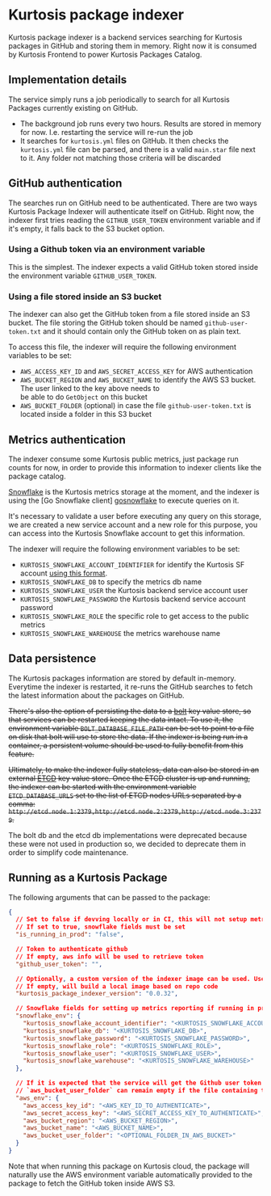 Kurtosis package indexer
========================

Kurtosis package indexer is a backend services searching for Kurtosis packages in GitHub and storing them in memory.
Right now it is consumed by Kurtosis Frontend to power Kurtosis Packages Catalog.

Implementation details
----------------------

The service simply runs a job periodically to search for all Kurtosis Packages currently existing on GitHub.
- The background job runs every two hours. Results are stored in memory for now. I.e. restarting the service will re-run the job
- It searches for `kurtosis.yml` files on GitHub. It then checks the `kurtosis.yml` file can be parsed, and there is a valid `main.star` file next to it. Any folder not matching those criteria will be discarded

GitHub authentication
---------------------

The searches run on GitHub need to be authenticated. There are two ways Kurtosis Package Indexer will authenticate itself
on GitHub.
Right now, the indexer first tries reading the `GITHUB_USER_TOKEN` environment variable and if it's empty, it falls back
to the S3 bucket option.

### Using a Github token via an environment variable
This is the simplest. The indexer expects a valid GitHub token stored inside the environment variable `GITHUB_USER_TOKEN`.

### Using a file stored inside an S3 bucket
The indexer can also get the GitHub token from a file stored inside an S3 bucket.
The file storing the GitHub token should be named `github-user-token.txt` and it should contain only the GitHub token 
on as plain text.

To access this file, the indexer will require the following environment variables to be set:
- `AWS_ACCESS_KEY_ID` and `AWS_SECRET_ACCESS_KEY` for AWS authentication
- `AWS_BUCKET_REGION` and `AWS_BUCKET_NAME` to identify the AWS S3 bucket. The user linked to the key above needs to  
be able to do `GetObject` on this bucket
- `AWS_BUCKET_FOLDER` (optional) in case the file `github-user-token.txt` is located inside a folder in this S3 bucket

Metrics authentication
----------------------

The indexer consume some Kurtosis public metrics, just package run counts for now, in order to provide this information 
to indexer clients like the package catalog.

[Snowflake][snowflake] is the Kurtosis metrics storage at the moment, and the indexer is using the [Go Snowflake client]
[gosnowflake] to execute queries on it.

It's necessary to validate a user before executing any query on this storage, we are created a new service account
and a new role for this purpose, you can access into the Kurtosis Snowflake account to get this information.

The indexer will require the following environment variables to be set:
- `KURTOSIS_SNOWFLAKE_ACCOUNT_IDENTIFIER` for identify the Kurtosis SF account [using this format][snowflake-account-format].
- `KURTOSIS_SNOWFLAKE_DB` to specify the metrics db name
- `KURTOSIS_SNOWFLAKE_USER` the Kurtosis backend service account user
- `KURTOSIS_SNOWFLAKE_PASSWORD` the Kurtosis backend service account password
- `KURTOSIS_SNOWFLAKE_ROLE` the specific role to get access to the public metrics
- `KURTOSIS_SNOWFLAKE_WAREHOUSE` the metrics warehouse name

Data persistence
----------------

The Kurtosis packages information are stored by default in-memory. Everytime the indexer is restarted, it re-runs the
GitHub searches to fetch the latest information about the packages on GitHub.

~~There's also the option of persisting the data to a [bolt](https://github.com/etcd-io/bbolt) key value store, so that 
services can be restarted keeping the data intact. To use it, the environment variable `BOLT_DATABASE_FILE_PATH` can 
be set to point to a file on disk that bolt will use to store the data. If the indexer is being run in a container, a 
persistent volume should be used to fully benefit from this feature.~~

~~Ultimately, to make the indexer fully stateless, data can also be stored in an external 
[ETCD](https://etcd.io/) key value store. Once the ETCD cluster is up and running, the indexer can be started with the
environment variable `ETCD_DATABASE_URLS` set to the list of ETCD nodes URLs separated by a comma: 
`http://etcd.node.1:2379,http://etcd.node.2:2379,http://etcd.node.3:2379`.~~

The bolt db and the etcd db implementations were deprecated because these were not used in production so, we decided to
deprecate them in order to simplify code maintenance.

[snowflake]: https://www.snowflake.com/en/
[gosnowflake]: https://github.com/snowflakedb/gosnowflake
[snowflake-account-format]: https://docs.snowflake.com/en/user-guide/admin-account-identifier#format-1-preferred-account-name-in-your-organization

Running as a Kurtosis Package
-------------------
The following arguments that can be passed to the package:
```json
{
  // Set to false if devving locally or in CI, this will not setup metrics reporting
  // If set to true, snowflake fields must be set
  "is_running_in_prod": "false",

  // Token to authenticate github
  // If empty, aws info will be used to retrieve token
  "github_user_token": "",

  // Optionally, a custom version of the indexer image can be used. Useful to run a dev version, like on CI
  // If empty, will build a local image based on repo code
  "kurtosis_package_indexer_version": "0.0.32",

  // Snowflake fields for setting up metrics reporting if running in production
  "snowflake_env": {
    "kurtosis_snowflake_account_identifier": "<KURTOSIS_SNOWFLAKE_ACCOUNT_IDENTIFIER>",
    "kurtosis_snowflake_db": "<KURTOSIS_SNOWFLAKE_DB>",
    "kurtosis_snowflake_password": "<KURTOSIS_SNOWFLAKE_PASSWORD>",
    "kurtosis_snowflake_role": "<KURTOSIS_SNOWFLAKE_ROLE>",
    "kurtosis_snowflake_user": "<KURTOSIS_SNOWFLAKE_USER>",
    "kurtosis_snowflake_warehouse": "<KURTOSIS_SNOWFLAKE_WAREHOUSE>"
  },

  // If it is expected that the service will get the Github user token from an S3 bucket, set aws fields
  // `aws_bucket_user_folder` can remain empty if the file containing the token is at the root of the bucket
  "aws_env": {
    "aws_access_key_id": "<AWS_KEY_ID_TO_AUTHENTICATE>",
    "aws_secret_access_key": "<AWS_SECRET_ACCESS_KEY_TO_AUTHENTICATE>",
    "aws_bucket_region": "<AWS_BUCKET_REGION>",
    "aws_bucket_name": "<AWS_BUCKET_NAME>",
    "aws_bucket_user_folder": "<OPTIONAL_FOLDER_IN_AWS_BUCKET>"
  }
}
```

Note that when running this package on Kurtosis cloud, the package will naturally use the AWS environment variable
automatically provided to the package to fetch the GitHub token inside AWS S3.
